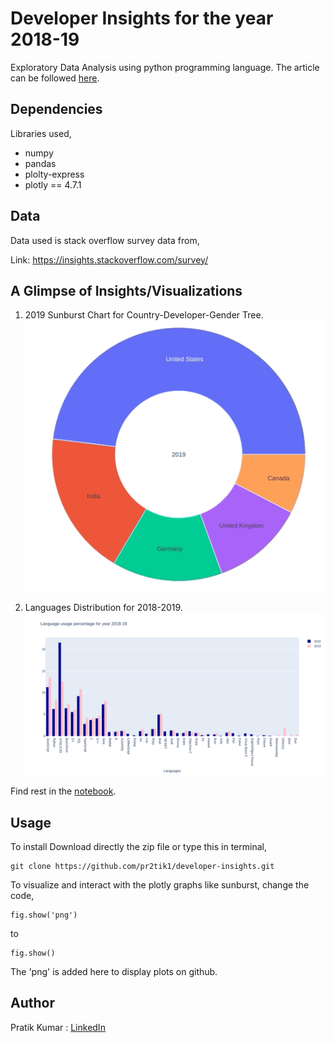 # Developer Insights for the year 2018-19

Exploratory Data Analysis using python programming language. The article can be followed [here](https://medium.com/@pratikbaitha04/what-happens-to-developers-in-2020-5bdb59e09f84).

## Dependencies

Libraries used,
  - numpy
  - pandas
  - plolty-express
  - plotly == 4.7.1

## Data 
Data used is stack overflow survey data from,

Link: https://insights.stackoverflow.com/survey/

## A Glimpse of Insights/Visualizations
1. 2019 Sunburst Chart for Country-Developer-Gender Tree.
![alt text](https://github.com/pr2tik1/developer-insights/blob/master/2019.gif?raw=true)

2. Languages Distribution for 2018-2019.
![alt text](https://github.com/pr2tik1/developer-insights/blob/master/languages.png?raw=true)

Find rest in the [notebook](https://github.com/pr2tik1/developer-insights/blob/master/developer-insights.ipynb).

## Usage 
To install
Download directly the zip file or type this in terminal,
```
git clone https://github.com/pr2tik1/developer-insights.git
```

To visualize and interact with the plotly graphs like sunburst, change the code,
  ```
  fig.show('png')
  ```
   to 
  ```
  fig.show()
  ```
  The 'png' is added here to display plots on github.

## Author
Pratik Kumar : [LinkedIn](https://www.linkedin.com/in/pratik-kumar98/) 

